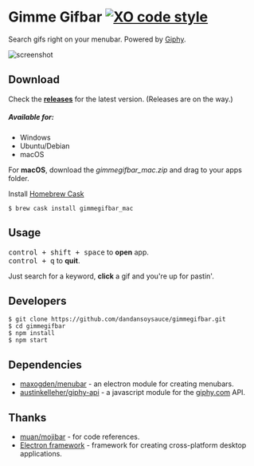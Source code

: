 # Gimme Gifbar [![XO code style](https://img.shields.io/badge/code_style-XO-5ed9c7.svg)](https://github.com/sindresorhus/xo)

Search gifs right on your menubar. Powered by [Giphy](https://giphy.com/).

![screenshot](https://dandansoysauce.github.io/images/gimmegifbar_screen_2.png)

## Download

Check the **[releases](https://github.com/dandansoysauce/gimmegifbar/releases)** for the latest version.
(Releases are on the way.)

##### Available for:

- Windows
- Ubuntu/Debian
- macOS

For **macOS**, download the _gimmegifbar_mac.zip_ and drag to your apps folder.

Install [Homebrew Cask](http://caskroom.io/)

```
$ brew cask install gimmegifbar_mac
```

## Usage

<kbd>control + shift + space</kbd> to **open** app.<br>
<kbd>control + q</kbd> to **quit**.

Just search for a keyword, **click** a gif and you're up for pastin'.

## Developers

``` 
$ git clone https://github.com/dandansoysauce/gimmegifbar.git
$ cd gimmegifbar
$ npm install
$ npm start
```

## Dependencies

- [maxogden/menubar](https://github.com/maxogden/menubar) - an electron module for creating menubars.
- [austinkelleher/giphy-api](https://github.com/austinkelleher/giphy-api) - a javascript module for the [giphy.com](https://giphy.com/) API.

## Thanks

- [muan/mojibar](https://github.com/muan/mojibar) - for code references.
- [Electron framework](http://electron.atom.io/) - framework for creating cross-platform desktop applications.

